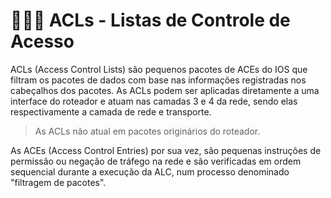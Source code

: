 # 🕵🏾‍♀️ ACLs - Listas de Controle de Acesso

ACLs (Access Control Lists) são pequenos pacotes de ACEs do IOS que filtram os pacotes de dados com base nas informações registradas nos cabeçalhos dos pacotes. As ACLs podem ser aplicadas diretamente a uma interface do roteador e atuam nas camadas 3 e 4 da rede, sendo elas respectivamente a camada de rede e transporte.

> As ACLs não atual em pacotes originários do roteador.

As ACEs (Access Control Entries) por sua vez, são pequenas instruções de permissão ou negação de tráfego na rede e são verificadas em ordem sequencial durante a execução da ALC, num processo denominado "filtragem de pacotes".

